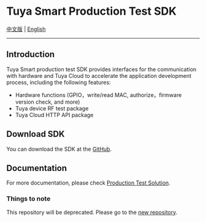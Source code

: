 # Tuya Smart Production Test SDK

[中文版](https://github.com/TuyaInc/TUYA_PTS_SDK/blob/master/README_zh.md) | [English](https://github.com/TuyaInc/TUYA_PTS_SDK/blob/master/README.md)

------

## Introduction

Tuya Smart production test SDK provides interfaces for the communication with hardware and Tuya Cloud to accelerate the application development process, including the following features:

- Hardware functions (GPIO，write/read MAC, authorize，firmware version check, and more)
- Tuya device RF test package
- Tuya Cloud HTTP API package

## Download SDK

You can download the SDK at the [GitHub](https://github.com/TuyaInc/TUYA_PTS_SDK/tree/master/TuyaCloudLib).

## Documentation

For more documentation, please check [Production Test Solution](https://developer.tuya.com/en/docs/iot/smart-production/production-test-solution/production-test-solution?id=Ka5nxrkr6mdkj).

### Things to note

This repository will be deprecated. Please go to the [new repository](https://github.com/tuya/tuya-pts-sdk).

